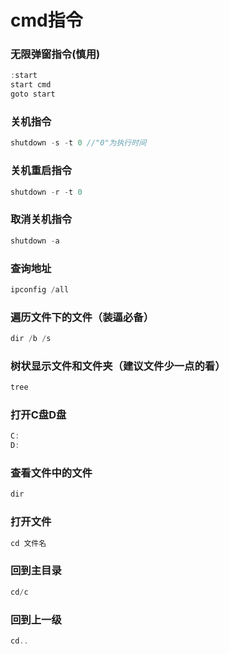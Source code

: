 # cmd指令

### 无限弹窗指令(慎用)

```js
:start
start cmd
goto start
```

### 关机指令

```js
shutdown -s -t 0 //"0"为执行时间
```

### 关机重启指令

```js
shutdown -r -t 0 
```

### 取消关机指令

```js
shutdown -a
```

### 查询地址

```js
ipconfig /all
```

### 遍历文件下的文件（装逼必备）

```js
dir /b /s
```

### 树状显示文件和文件夹（建议文件少一点的看）

```js
tree
```

### 打开C盘D盘

```js
C:
D:
```

### 查看文件中的文件

```js
dir
```

### 打开文件

```js
cd 文件名
```

### 回到主目录

```js
cd/c
```

### 回到上一级

```js
cd..
```

